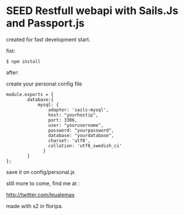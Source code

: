 # SEED Restfull webapi with Sails.Js and Passport.js

created for fast development start.

fist:
```
$ npm install
```
after:

create your personal config file

```
module.exports = {
		database:{
			mysql: {
			    adapter: 'sails-mysql',
			    host: "yourhostip",
			    port: 3306,
			    user: "yourusername",
			    password: "yourpassword",
			    database: "yourdatabase",
			    charset: 'utf8',
			    collation: 'utf8_swedish_ci'
			  }
		}
};
```
save it on config/personal.js

still more to come, find me at :

http://twitter.com/leualemax

made with s2 in floripa. 
